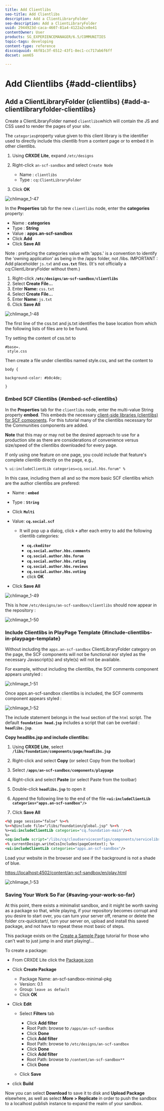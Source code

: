 ```yaml
---
title: Add Clientlibs
seo-title: Add Clientlibs
description: Add a ClientLibraryFolder
seo-description: Add a ClientLibraryFolder
uuid: 2944923d-caca-4607-81a4-4122a2ce8e41
contentOwner: User
products: SG_EXPERIENCEMANAGER/6.5/COMMUNITIES
topic-tags: developing
content-type: reference
discoiquuid: 46f81c3f-6512-43f1-8ec1-cc717ab6f6ff
docset: aem65

---
```


# Add Clientlibs {#add-clientlibs}

## Add a ClientLibraryFolder (clientlibs) {#add-a-clientlibraryfolder-clientlibs}

Create a ClientLibraryFolder named `clientlibs`which will contain the JS and CSS used to render the pages of your site.

The `categories`property value given to this client library is the identifier used to directly include this clientlib from a content page or to embed it in other clientlibs.

1. Using **CRXDE Lite**, expand `/etc/designs`

1. Right-click `an-scf-sandbox` and select `Create Node`

    * Name : `clientlibs`
    * Type : `cq:ClientLibraryFolder`

1. Click **OK**

![chlimage_1-47](assets/chlimage_1-47.png)

In the **Properties** tab for the new `clientlibs` node, enter the **categories** property:

* Name : **categories**
* Type : **String**
* Value : **apps.an-scf-sandbox**
* Click **Add**
* Click **Save All**

Note : prefacing the categories value with 'apps.' is a convention to identify the 'owning application' as being in the /apps folder, not /libs.  IMPORTANT : Add placeholder `js.tx`t and **`css.txt`** files. (It's not officially a cq:ClientLibraryFolder without them.)

1. Right-click **`/etc/designs/an-scf-sandbox/clientlibs`**
1. Select **Create File...**
1. Enter **Name:** `css.txt`
1. Select **Create File...**
1. Enter **Name:** `js.txt`
1. Click **Save All**

![chlimage_1-48](assets/chlimage_1-48.png)

The first line of the css.txt and js.txt identifies the base location from which the following lists of files are to be found.

Try setting the content of css.txt to

```
#base=.
 style.css
```

Then create a file under clientlibs named style.css, and set the content to

`body {`

`background-color: #b0c4de;`

`}`

### Embed SCF Clientlibs {#embed-scf-clientlibs}

In the **Properties** tab for the `clientlibs` node, enter the multi-value String property **embed**. This embeds the necessary [client-side libraries (clientlibs) for SCF components](/help/communities/client-customize.md#clientlibs-for-scf). For this tutorial many of the clientlibs necessary for the Communities components are added.

**Note** that this may or may not be the desired approach to use for a production site as there are considerations of convenience versus size/speed of the clientlibs downloaded for every page.

If only using one feature on one page, you could include that feature's complete clientlib directly on the page, e.g., 

`% ui:includeClientLib categories=cq.social.hbs.forum" %`

In this case, including them all and so the more basic SCF clientlibs which are the author clientlibs are prefered:

* Name : **`embed`**
* Type : **`String`**
* Click **`Multi`**
* Value: **`cq.social.scf`**
  
  * It will pop up a dialog,
  click **`+`** after each entry to add the following clientlib categories:

    * **`cq.ckeditor`**
    * **`cq.social.author.hbs.comments`**
    * **`cq.social.author.hbs.forum`**
    * **`cq.social.author.hbs.rating`**
    * **`cq.social.author.hbs.reviews`**
    * **`cq.social.author.hbs.voting`**
    * click **OK**

* Click **Save All**

![chlimage_1-49](assets/chlimage_1-49.png)

This is how `/etc/designs/an-scf-sandbox/clientlibs` should now appear in the repository :

![chlimage_1-50](assets/chlimage_1-50.png)

### Include Clientlibs in PlayPage Template {#include-clientlibs-in-playpage-template}

Without including the `apps.an-scf-sandbox` ClientLibraryFolder category on the page, the SCF components will not be functional nor styled as the necessary Javascript(s) and style(s) will not be available.

For example, without including the clientlibs, the SCF comments component appears unstyled :

![chlimage_1-51](assets/chlimage_1-51.png)

Once apps.an-scf-sandbox clientlibs is included, the SCF comments component appears styled :

![chlimage_1-52](assets/chlimage_1-52.png)

The include statement belongs in the `head` section of the `html` script. The default **`foundation head.jsp`** includes a script that can be overlaid : **`headlibs.jsp`**.

**Copy headlibs.jsp and include clientlibs:**

1. Using **CRXDE Lite**, select **`/libs/foundation/components/page/headlibs.jsp`**

1. Right-click and select **Copy** (or select Copy from the toolbar)
1. Select **`/apps/an-scf-sandbox/components/playpage`**
1. Right-click and select **Paste** (or select Paste from the toolbar)
1. Double-click **`headlibs.jsp`** to open it
1. Append the following line to the end of the file
   **`<ui:includeClientLib categories="apps.an-scf-sandbox"/>`**

1. Click **Save All**

```xml
<%@ page session="false" %><%
%><%@include file="/libs/foundation/global.jsp" %><%
%><ui:includeClientLib categories="cq.foundation-main"/><%
%>
<cq:include script="/libs/cq/cloudserviceconfigs/components/servicelibs/servicelibs.jsp"/>
<% currentDesign.writeCssIncludes(pageContext); %>
<ui:includeClientLib categories="apps.an-scf-sandbox"/>

```

Load your website in the browser and see if the background is not a shade of blue.

[https://localhost:4502/content/an-scf-sandbox/en/play.html](https://localhost:4502/content/an-scf-sandbox/en/play.html)

![chlimage_1-53](assets/chlimage_1-53.png)

### Saving Your Work So Far {#saving-your-work-so-far}

At this point, there exists a minimalist sandbox, and it might be worth saving as a package so that, while playing, if your repository becomes corrupt and you desire to start over, you can turn your server off, rename or delete the folder crx-quickstart/, turn your server on, upload and install this saved package, and not have to repeat these most basic of steps.

This package exists on the [Create a Sample Page](/help/communities/create-sample-page.md) tutorial for those who can't wait to just jump in and start playing!...

To create a package:

* From CRXDE Lite click the [Package icon](https://localhost:4502/crx/packmgr/)
* Click **Create Package**

    * Package Name: an-scf-sandbox-minimal-pkg
    * Version: 0.1
    * Group: `leave as default`
    * Click **OK**

* Click **Edit**

    * Select **Filters** tab

        * Click **Add filter**
        * Root Path: browse to `/apps/an-scf-sandbox`
        * Click **Done**
        * Click **Add filter**
        * Root Path: browse to `/etc/designs/an-scf-sandbox`
        * Click **Done**
        * Click **Add filter**
        * Root Path: browse to `/content/an-scf-sandbox**`
        * Click **Done**

    * Click **Save**

* click **Build**

Now you can select **Download** to save it to disk and **Upload Package** elsewhere, as well as select **More > Replicate** in order to push the sandbox to a localhost publish instance to expand the realm of your sandbox.